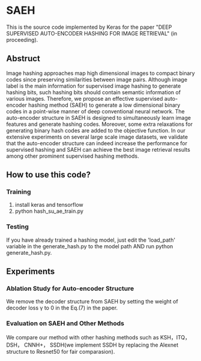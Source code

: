 # SAEH

This is the source code implemented by Keras for the paper "DEEP SUPERVISED AUTO-ENCODER HASHING FOR IMAGE RETRIEVAL" (in proceeding).

## Abstruct
Image hashing approaches map high dimensional images to compact binary codes since preserving similarities between image pairs. Although image label is the main information for supervised image hashing to generate hashing bits, such hashing bits should contain semantic information of various images. Therefore, we propose an effective supervised auto-encoder hashing method (SAEH) to generate a low dimensional binary codes in a point-wise manner of deep conventional neural network. The auto-encoder structure in SAEH is designed to simultaneously learn image features and generate hashing codes. Moreover, some extra relaxations for
generating binary hash codes are added to the objective function.  In our extensive experiments on several large scale image datasets, we validate that the auto-encoder structure can indeed increase the performance for supervised hashing and SAEH can achieve the best image retrieval results among other prominent supervised hashing methods.

## How to use this code?
### Training
1. install keras and tensorflow
2. python hash_su_ae_train.py


### Testing
If you have already trained a hashing model, just edit the 'load_path' variable in the generate_hash.py to the model path AND run
python generate_hash.py.

## Experiments
### Ablation Study for Auto-encoder Structure
We remove the decoder structure from SAEH by setting the weight of decoder loss γ to 0 in the Eq.(7) in the paper.


###  Evaluation on SAEH and Other Methods
We compare our method with other hashing methods such as KSH，ITQ，DSH， CNNH+， SSDH(we implement SSDH by replacing the Alexnet structure to Resnet50 for fair comparasion).

